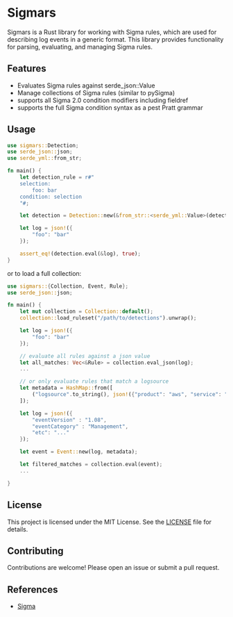 # Sigmars

Sigmars is a Rust library for working with Sigma rules, which are used for describing log events in a generic format. This library provides functionality for parsing, evaluating, and managing Sigma rules.

## Features

- Evaluates Sigma rules against serde_json::Value
- Manage collections of Sigma rules (similar to pySigma)
- supports all Sigma 2.0 condition modifiers including fieldref
- supports the full Sigma condition syntax as a pest Pratt grammar

## Usage

```rust
use sigmars::Detection;
use serde_json::json;
use serde_yml::from_str;

fn main() {
    let detection_rule = r#"
    selection:
        foo: bar
    condition: selection
    "#;

    let detection = Detection::new(&from_str::<serde_yml::Value>(detection_rule).unwrap()).unwrap();

    let log = json!({
        "foo": "bar"
    });

    assert_eq!(detection.eval(&log), true);
}
```
or to load a full collection:

```rust
use sigmars::{Collection, Event, Rule};
use serde_json::json;

fn main() {
    let mut collection = Collection::default();
    collection::load_ruleset("/path/to/detections").unwrap();

    let log = json!({
        "foo": "bar"
    });

    // evaluate all rules against a json value
    let all_matches: Vec<&Rule> = collection.eval_json(log);
    ...

    // or only evaluate rules that match a logsource
    let metadata = HashMap::from([
        ("logsource".to_string(), json!({"product": "aws", "service": "cloudtrail"}))
    ]);

    let log = json!({
        "eventVersion" : "1.08",
        "eventCategory" : "Management",
        "etc": "..."
    });

    let event = Event::new(log, metadata);

    let filtered_matches = collection.eval(event);
    ...

}
```

## License

This project is licensed under the MIT License. See the [LICENSE](LICENSE) file for details.

## Contributing

Contributions are welcome! Please open an issue or submit a pull request.

## References

- [Sigma](https://github.com/SigmaHQ/sigma)
